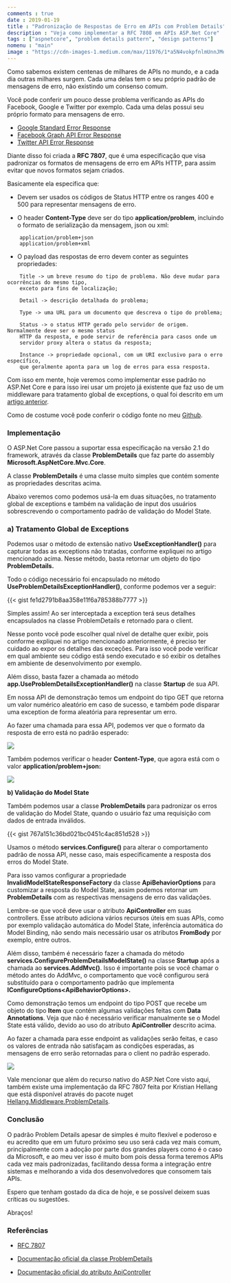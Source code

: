 ```yaml
---
comments : true
date : 2019-01-19
title : "Padronização de Respostas de Erro em APIs com Problem Details"
description : "Veja como implementar a RFC 7808 em APIs ASP.Net Core"
tags : ["aspnetcore", "problem details pattern", "design patterns"]
nomenu : "main"
image : "https://cdn-images-1.medium.com/max/11976/1*a5N4vokpfnlmUnnJMou9zw.jpeg"
---
```


Como sabemos existem centenas de milhares de APIs no mundo, e a cada dia outras milhares surgem. Cada uma delas tem o seu próprio padrão de mensagens de erro, não existindo um consenso comum.

Você pode conferir um pouco desse problema verificando as APIs do Facebook, Google e Twitter por exemplo. Cada uma delas possui seu próprio formato para mensagens de erro.

* [Google Standard Error Response](https://developers.google.com/search-ads/v2/standard-error-responses)
* [Facebook Graph API Error Response](https://developers.facebook.com/docs/graph-api/using-graph-api/error-handling)
* [Twitter API Error Response](https://developer.twitter.com/en/docs/ads/general/guides/response-codes.html)

Diante disso foi criada a **RFC 7807**, que é uma especificação que visa padronizar os formatos de mensagens de erro em APIs HTTP, para assim evitar que novos formatos sejam criados.

Basicamente ela especifica que:

* Devem ser usados os códigos de Status HTTP entre os ranges 400 e 500 para representar mensagens de erro.

* O header **Content-Type** deve ser do tipo **application/problem**, incluindo o formato de serialização da mensagem, json ou xml:

```
    application/problem+json
    application/problem+xml
```
* O payload das respostas de erro devem conter as seguintes propriedades:

```
    Title -> um breve resumo do tipo de problema. Não deve mudar para ocorrências do mesmo tipo, 
    exceto para fins de localização;

    Detail -> descrição detalhada do problema;

    Type -> uma URL para um documento que descreva o tipo do problema;

    Status -> o status HTTP gerado pelo servidor de origem. Normalmente deve ser o mesmo status 
    HTTP da resposta, e pode servir de referência para casos onde um 
    servidor proxy altera o status da resposta;
    
    Instance -> propriedade opcional, com um URI exclusivo para o erro específico, 
    que geralmente aponta para um log de erros para essa resposta.
```

Com isso em mente, hoje veremos como implementar esse padrão no ASP.Net Core e para isso irei usar um projeto já existente que faz uso de um middleware para tratamento global de exceptions, o qual foi descrito em um [artigo anterior](https://medium.com/@wellingtonjhn/tratamento-global-de-exceptions-1ad613f58dbd).

Como de costume você pode conferir o código fonte no meu [Github](https://github.com/wellingtonjhn/DemoGlobalExceptionHandling).

### Implementação

O ASP.Net Core passou a suportar essa especificação na versão 2.1 do framework, através da classe **ProblemDetails** que faz parte do assembly **Microsoft.AspNetCore.Mvc.Core**.

A classe **ProblemDetails** é uma classe muito simples que contém somente as propriedades descritas acima.

Abaixo veremos como podemos usá-la em duas situações, no tratamento global de exceptions e também na validação de input dos usuários sobrescrevendo o comportamento padrão de validação do Model State.

### a) Tratamento Global de Exceptions

Podemos usar o método de extensão nativo **UseExceptionHandler()** para capturar todas as exceptions não tratadas, conforme expliquei no artigo mencionado acima. Nesse método, basta retornar um objeto do tipo **ProblemDetails.**

Todo o código necessário foi encapsulado no método **UseProblemDetailsExceptionHandler()**, conforme podemos ver a seguir:

{{< gist fe1d2791b8aa358e11f6a785388b7777 >}}

Simples assim! Ao ser interceptada a exception terá seus detalhes encapsulados na classe ProblemDetails e retornado para o client.

Nesse ponto você pode escolher qual nível de detalhe quer exibir, pois conforme expliquei no artigo mencionado anteriormente, é preciso ter cuidado ao expor os detalhes das exceções. Para isso você pode verificar em qual ambiente seu código está sendo executado e só exibir os detalhes em ambiente de desenvolvimento por exemplo.

Além disso, basta fazer a chamada ao método **app.UseProblemDetailsExceptionHandler()** na classe **Startup** de sua API.

Em nossa API de demonstração temos um endpoint do tipo GET que retorna um valor numérico aleatório em caso de sucesso, e também pode disparar uma exception de forma aleatória para representar um erro.

Ao fazer uma chamada para essa API, podemos ver que o formato da resposta de erro está no padrão esperado:

![](https://cdn-images-1.medium.com/max/2390/1*m8bA3w9IUg-QTP4sWJfAiQ.png)

Também podemos verificar o header **Content-Type**, que agora está com o valor **application/problem+json:**

![](https://cdn-images-1.medium.com/max/3010/1*2VnGVZXcmGR384u_0wnGxQ.png)

**b) Validação do Model State**

Também podemos usar a classe **ProblemDetails** para padronizar os erros de validação do Model State, quando o usuário faz uma requisição com dados de entrada inválidos.

{{< gist 767a151c36bd021bc0451c4ac851d528 >}}

Usamos o método **services.Configure()** para alterar o comportamento padrão de nossa API, nesse caso, mais especificamente a resposta dos erros do Model State.

Para isso vamos configurar a propriedade **InvalidModelStateResponseFactory** da classe **ApiBehaviorOptions** para customizar a resposta do Model State, assim podemos retornar um **ProblemDetails** com as respectivas mensagens de erro das validações.

Lembre-se que você deve usar o atributo **ApiController** em suas controllers. Esse atributo adiciona vários recursos úteis em suas APIs, como por exemplo validação automática do Model State, inferência automática do Model Binding, não sendo mais necessário usar os atributos **FromBody** por exemplo, entre outros.

Além disso, também é necessário fazer a chamada do método **services.ConfigureProblemDetailsModelState()** na classe **Startup** após a chamada ao **services.AddMvc()**. Isso é importante pois se você chamar o método antes do AddMvc, o comportamento que você configurou será substituído para o comportamento padrão que implementa **IConfigureOptions\<ApiBehaviorOptions\>.**

Como demonstração temos um endpoint do tipo POST que recebe um objeto do tipo **Item** que contém algumas validações feitas com **Data Annotations**. Veja que não é necessário verificar manualmente se o Model State está válido, devido ao uso do atributo **ApiController** descrito acima.

Ao fazer a chamada para esse endpoint as validações serão feitas, e caso os valores de entrada não satisfaçam as condições esperadas, as mensagens de erro serão retornadas para o client no padrão esperado.

![](https://cdn-images-1.medium.com/max/2076/1*MyFE6BUcdKOjFaEvZfCWjA.png)

Vale mencionar que além do recurso nativo do ASP.Net Core visto aqui, também existe uma implementação da RFC 7807 feita por Kristian Hellang que está disponível através do pacote nuget [Hellang.Middleware.ProblemDetails](https://www.nuget.org/packages/Hellang.Middleware.ProblemDetails).

### Conclusão 

O padrão Problem Details apesar de simples é muito flexível e poderoso e eu acredito que em um futuro próximo seu uso será cada vez mais comum, principalmente com a adoção por parte dos grandes players como é o caso da Microsoft, e ao meu ver isso é muito bom pois dessa forma teremos APIs cada vez mais padronizadas, facilitando dessa forma a integração entre sistemas e melhorando a vida dos desenvolvedores que consomem tais APIs.

Espero que tenham gostado da dica de hoje, e se possível deixem suas críticas ou sugestões. 

Abraços!

### Referências

* [RFC 7807](https://tools.ietf.org/html/rfc7807)

* [Documentação oficial da classe ProblemDetails](https://docs.microsoft.com/en-us/dotnet/api/microsoft.aspnetcore.mvc.problemdetails?view=aspnetcore-2.2)

* [Documentação oficial do atributo ApiController](https://docs.microsoft.com/en-us/aspnet/core/web-api/index?view=aspnetcore-2.2#annotation-with-apicontroller-attribute)
